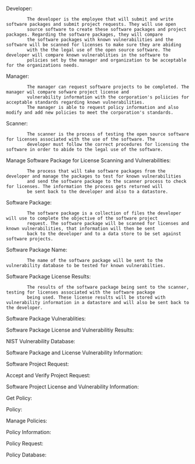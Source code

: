 Developer: 

            The developer is the employee that will submit and write software packages and submit project requests. They will use open
            source software to create these software packages and project packages. Regarding the software packages, they will compare
            the software packages with known vulnerabilities and the software will be scanned for licenses to make sure they are abiding
            with the the legal use of the open source software. The developer will compare known vulnerablities in the software to
            policies set by the manager and organization to be acceptable for the organizations needs.

Manager:

            The manager can request software projects to be completed. The manager wil compare sofware project license and
            vulnerability information with the corporation's poliicies for acceptable standards regarding known vulnerabilities.
            The manager is able to request policy information and also modify and add new policies to meet the corporation's standards.
            
Scanner:

            The scanner is the process of testing the open source software for licenses associated with the use of the software. The 
            developer must follow the correct procedures for licensing the software in order to abide to the legal use of the software.

Manage Software Package for License Scanning and Vulnerabilities:

            The process that will take software packages from the developer and manage the packages to test for known vulnerabilities
            and send the software package to the scanner process to check for licenses. The information the process gets returned will
            be sent back to the developer and also to a datastore. 

Software Package:

            The software package is a collection of files the developer will use to complete the objective of the software project
            request. The software package will be scanned for licenses and known vulnerabilities, that information will then be sent
            back to the developer and to a data store to be set against software projects. 

Software Package Name:

            The name of the software package will be sent to the vulnerability database to be tested for known vulnerabilties.

Software Package License Results:

            The results of the software package being sent to the scanner, testing for licenses associated with the software package
            being used. These license results will be stored with vulnerability information in a datastore and will also be sent back to             the developer. 

Software Package Vulnerablities:

Software Package License and Vulnerabilitiy Results: 

NIST Vulnerability Database:

Software Package and License Vulnerability Information:

Software Project Request:

Accept and Verify Project Request:

Software Project License and Vulnerability Information:

Get Policy:

Policy:

Manage Policies:

Policy Information:

Policy Request:

Policy Database:

